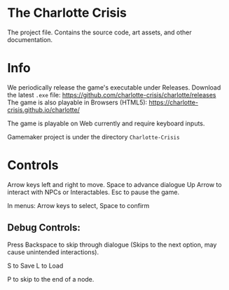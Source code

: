 # The Charlotte Crisis
The project file. Contains the source code, art assets, and other documentation.

# Info
We periodically release the game's executable under Releases.
Download the latest `.exe` file: https://github.com/charlotte-crisis/charlotte/releases
The game is also playable in Browsers (HTML5): https://charlotte-crisis.github.io/charlotte/

The game is playable on Web currently and require keyboard inputs.

Gamemaker project is under the directory `Charlotte-Crisis`

# Controls
Arrow keys left and right to move.
Space to advance dialogue
Up Arrow to interact with NPCs or Interactables.
Esc to pause the game.

In menus: Arrow keys to select, Space to confirm

## Debug Controls:
Press Backspace to skip through dialogue (Skips to the next option,
may cause unintended interactions).

S to Save
L to Load

P to skip to the end of a node.
